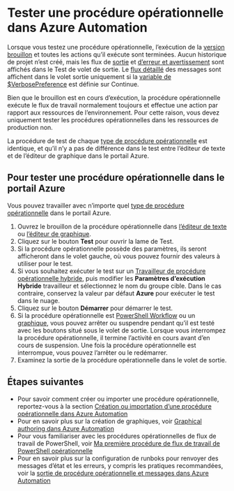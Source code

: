 <properties 
    pageTitle="Tester une procédure opérationnelle dans Azure automatisation | Microsoft Azure"
    description="Avant de publier une procédure opérationnelle dans Azure Automation, vous pouvez le tester pour vous assurer que le fonctionne comme prévu.  Cet article décrit comment tester une procédure opérationnelle et consulter sa sortie."
    services="automation"
    documentationCenter=""
    authors="mgoedtel"
    manager="jwhit"
    editor="tysonn" />
<tags 
    ms.service="automation"
    ms.devlang="na"
    ms.topic="article"
    ms.tgt_pltfrm="na"
    ms.workload="infrastructure-services"
    ms.date="09/12/2016"
    ms.author="magoedte;bwren" />

# <a name="testing-a-runbook-in-azure-automation"></a>Tester une procédure opérationnelle dans Azure Automation
Lorsque vous testez une procédure opérationnelle, l’exécution de la [version brouillon](automation-creating-importing-runbook.md#publishing-a-runbook) et toutes les actions qu’il exécute sont terminées. Aucun historique de projet n’est créé, mais les flux de [sortie](automation-runbook-output-and-messages.md#output-stream) et [d’erreur et avertissement](automation-runbook-output-and-messages.md#message-streams) sont affichés dans le Test de volet de sortie. Le [flux détaillé](automation-runbook-output-and-messages.md#message-streams) des messages sont affichent dans le volet sortie uniquement si la [variable de $VerbosePreference](automation-runbook-output-and-messages.md#preference-variables) est définie sur Continue.

Bien que le brouillon est en cours d’exécution, la procédure opérationnelle exécute le flux de travail normalement toujours et effectue une action par rapport aux ressources de l’environnement. Pour cette raison, vous devez uniquement tester les procédures opérationnelles dans les ressources de production non.

La procédure de test de chaque [type de procédure opérationnelle](automation-runbook-types.md) est identique, et qu’il n’y a pas de différence dans le test entre l’éditeur de texte et de l’éditeur de graphique dans le portail Azure.  


## <a name="to-test-a-runbook-in-the-azure-portal"></a>Pour tester une procédure opérationnelle dans le portail Azure

Vous pouvez travailler avec n’importe quel [type de procédure opérationnelle](automation-runbook-types.md) dans le portail Azure.

1. Ouvrez le brouillon de la procédure opérationnelle dans [l’éditeur de texte](automation-editing-a-runbook.md#Portal) ou [l’éditeur de graphique](automation-graphical-authoring-intro.md).
2. Cliquez sur le bouton **Test** pour ouvrir la lame de Test.
3. Si la procédure opérationnelle possède des paramètres, ils seront afficheront dans le volet gauche, où vous pouvez fournir des valeurs à utiliser pour le test.
4. Si vous souhaitez exécuter le test sur un [Travailleur de procédure opérationnelle hybride](automation-hybrid-runbook-worker.md), puis modifier les **Paramètres d’exécution** **Hybride** travailleur et sélectionnez le nom du groupe cible.  Dans le cas contraire, conservez la valeur par défaut **Azure** pour exécuter le test dans le nuage.
5. Cliquez sur le bouton **Démarrer** pour démarrer le test.
6. Si la procédure opérationnelle est [PowerShell Workflow](automation-runbook-types.md#powershell-workflow-runbooks) ou un [graphique](automation-runbook-types.md#graphical-runbooks), vous pouvez arrêter ou suspendre pendant qu’il est testé avec les boutons situé sous le volet de sortie. Lorsque vous interrompez la procédure opérationnelle, il termine l’activité en cours avant d’en cours de suspension. Une fois la procédure opérationnelle est interrompue, vous pouvez l’arrêter ou le redémarrer.
7. Examinez la sortie de la procédure opérationnelle dans le volet de sortie.


## <a name="next-steps"></a>Étapes suivantes

- Pour savoir comment créer ou importer une procédure opérationnelle, reportez-vous à la section [Création ou importation d’une procédure opérationnelle dans Azure Automation](automation-creating-importing-runbook.md)
- Pour en savoir plus sur la création de graphiques, voir [Graphical authoring dans Azure Automation](automation-graphical-authoring-intro.md)
- Pour vous familiariser avec les procédures opérationnelles de flux de travail de PowerShell, voir [Ma première procédure de flux de travail de PowerShell opérationnelle](automation-first-runbook-textual.md)
- Pour en savoir plus sur la configuration de runboks pour renvoyer des messages d’état et les erreurs, y compris les pratiques recommandées, voir la [sortie de procédure opérationnelle et messages dans Azure Automation](automation-runbook-output-and-messages.md)